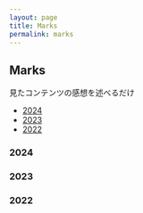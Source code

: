 ```yaml
---
layout: page
title: Marks
permalink: marks
---
```

## Marks

見たコンテンツの感想を述べるだけ

- [2024](#2024)
- [2023](#2023)
- [2022](#2022)

### 2024

### 2023

### 2022
